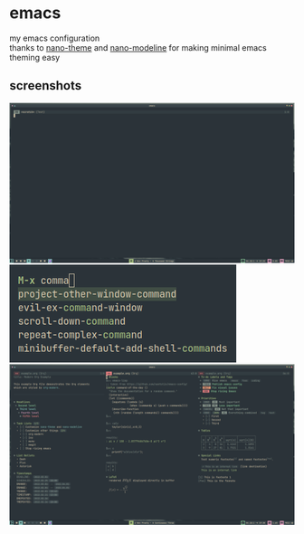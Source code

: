 # emacs

my emacs configuration  
thanks to [nano-theme](https://github.com/rougier/nano-theme) and [nano-modeline](https://github.com/rougier/nano-modeline) for making minimal emacs theming easy

## screenshots

![start](assets/start.png)
![ivy](assets/ivy.png)
![org](assets/org.png)
